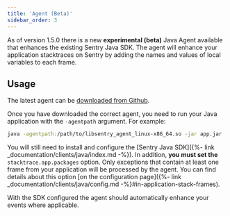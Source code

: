 ```yaml
---
title: 'Agent (Beta)'
sidebar_order: 3
---
```


As of version 1.5.0 there is a new **experimental (beta)** Java Agent available that enhances the existing Sentry Java SDK. The agent will enhance your application stacktraces on Sentry by adding the names and values of local variables to each frame.

## Usage

The latest agent can be [downloaded from Github](https://github.com/getsentry/sentry-java/releases).

Once you have downloaded the correct agent, you need to run your Java application with the `-agentpath` argument. For example:

```bash
java -agentpath:/path/to/libsentry_agent_linux-x86_64.so -jar app.jar
```

You will still need to install and configure the [Sentry Java SDK]({%- link _documentation/clients/java/index.md -%}). In addition, **you must set the** `stacktrace.app.packages` option. Only exceptions that contain at least one frame from your application will be processed by the agent. You can find details about this option [on the configuration page]({%- link _documentation/clients/java/config.md -%}#in-application-stack-frames).

With the SDK configured the agent should automatically enhance your events where applicable.
